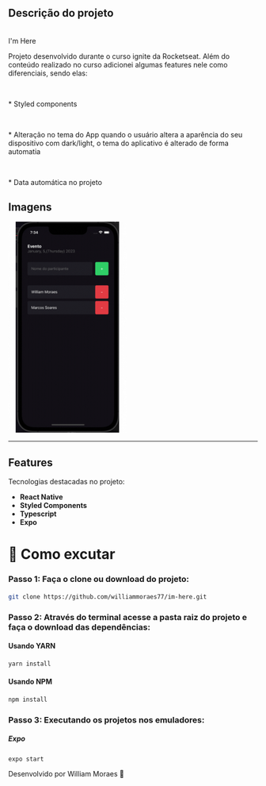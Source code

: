 <h1 align="center">
<!-- <br>
  <img src="https://github.com/williammoraes77/im-here/blob/master/assets/icon.png" alt="Im HERE" width="120">
<br> -->

## Descrição do projeto

<br>
  I'm Here
</h1>

<p>Projeto desenvolvido durante o curso ignite da Rocketseat. Além do conteúdo realizado no curso adicionei algumas features nele como diferenciais, sendo elas:</p>
<br>
<p>* Styled components</p>
<br>
<p>* Alteração no tema do App quando o usuário altera a aparência do seu dispositivo com dark/light, o tema do aplicativo é alterado de forma automatia</p>
<br>
<p>* Data automática no projeto</p>

## Imagens

<div class="center">
  <img class="center" src="https://github.com/williammoraes77/im-here/blob/master/assets/imhere.gif" alt="App theme" height="425">
</div>

<hr />

## Features

[//]: # "Add the features of your project here:"

Tecnologias destacadas no projeto:

- **React Native**
- **Styled Components**
- **Typescript**
- **Expo**

# 🤔 Como excutar

### Passo 1: Faça o clone ou download do projeto:

```sh
git clone https://github.com/williammoraes77/im-here.git
```

### Passo 2: Através do terminal acesse a pasta raiz do projeto e faça o download das dependências:

#### Usando YARN

```sh
yarn install
```

#### Usando NPM

```sh
npm install
```

### Passo 3: Executando os projetos nos emuladores:

##### Expo

```sh
expo start
```

Desenvolvido por William Moraes 🚀
